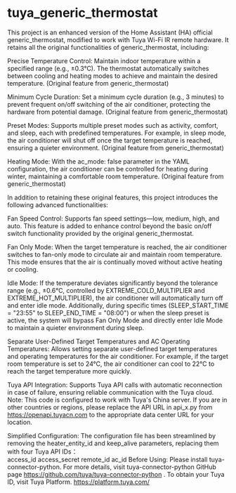 # tuya_generic_thermostat
This project is an enhanced version of the Home Assistant (HA) official generic_thermostat, modified to work with Tuya Wi-Fi IR remote hardware. It retains all the original functionalities of generic_thermostat, including:

Precise Temperature Control: Maintain indoor temperature within a specified range (e.g., ±0.3°C). The thermostat automatically switches between cooling and heating modes to achieve and maintain the desired temperature. (Original feature from generic_thermostat)

Minimum Cycle Duration: Set a minimum cycle duration (e.g., 3 minutes) to prevent frequent on/off switching of the air conditioner, protecting the hardware from potential damage. (Original feature from generic_thermostat)

Preset Modes: Supports multiple preset modes such as activity, comfort, and sleep, each with predefined temperatures. For example, in sleep mode, the air conditioner will shut off once the target temperature is reached, ensuring a quieter environment. (Original feature from generic_thermostat)

Heating Mode: With the ac_mode: false parameter in the YAML configuration, the air conditioner can be controlled for heating during winter, maintaining a comfortable room temperature. (Original feature from generic_thermostat)

In addition to retaining these original features, this project introduces the following advanced functionalities:

Fan Speed Control: Supports fan speed settings—low, medium, high, and auto. This feature is added to enhance control beyond the basic on/off switch functionality provided by the original generic_thermostat.

Fan Only Mode: When the target temperature is reached, the air conditioner switches to fan-only mode to circulate air and maintain room temperature. This mode ensures that the air is continually moved without active heating or cooling.

Idle Mode: If the temperature deviates significantly beyond the tolerance range (e.g., ±0.6°C, controlled by EXTREME_COLD_MULTIPLIER and EXTREME_HOT_MULTIPLIER), the air conditioner will automatically turn off and enter idle mode. Additionally, during specific times (SLEEP_START_TIME = "23:55" to SLEEP_END_TIME = "08:00") or when the sleep preset is active, the system will bypass Fan Only Mode and directly enter Idle Mode to maintain a quieter environment during sleep.

Separate User-Defined Target Temperatures and AC Operating Temperatures: Allows setting separate user-defined target temperatures and operating temperatures for the air conditioner. For example, if the target room temperature is set to 24°C, the air conditioner can cool to 22°C to reach the target temperature more quickly.

Tuya API Integration: Supports Tuya API calls with automatic reconnection in case of failure, ensuring reliable communication with the Tuya cloud. Note: This code is configured to work with Tuya's China server. If you are in other countries or regions, please replace the API URL in api_x.py from https://openapi.tuyacn.com to the appropriate data center URL for your location.

Simplified Configuration: The configuration file has been streamlined by removing the heater_entity_id and keep_alive parameters, replacing them with four Tuya API IDs：    
  access_id
  access_secret
  remote_id
  ac_id
Before Using: Please install tuya-connector-python. For more details, visit tuya-connector-python GitHub page https://github.com/tuya/tuya-connector-python . To obtain your Tuya ID, visit Tuya Platform. https://platform.tuya.com/


